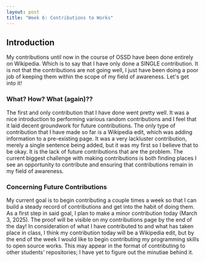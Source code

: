 ```yaml
---
layout: post
title: "Week 6: Contributions to Works"
---
```


## Introduction

My contributions until now in the course of OSSD have been done entirely on Wikipedia. Which is to say that I have only done a SINGLE contribution. It is not that the contributions are not going well, I just have been doing a poor job of keeping them within the scope of my field of awareness. Let's get into it!

<!--more-->

### What? How? What (again)??

The first and only contribution that I have done went pretty well. It was a nice introduction to performing various random contributions and I feel that it laid decent groundwork for future contributions. The only type of contribution that I have made so far is a Wikipedia edit, which was adding information to a pre-existing page. It was a very lackluster contribution, merely a single sentence being added, but it was my first so I believe that to be okay. It is the lack of future contributions that are the problem. The current biggest challenge with making contributions is both finding places I see an opportunity to contribute and ensuring that contributions remain in my field of awareness. 

### Concerning Future Contributions

My current goal is to begin contributing a couple times a week so that I can build a steady record of contributions and get into the habit of doing them. As a first step in said goal, I plan to make a minor contribution today (March 3, 2025). The proof will be visible on my contributions page by the end of the day! In consideration of what I have contributed to and what has taken place in class, I think my contribution today will be a Wikipedia edit, but by the end of the week I would like to begin contributing my programming skills to open source works. This may appear in the format of contributing to other students' repositories; I have yet to figure out the minutiae behind it. 

